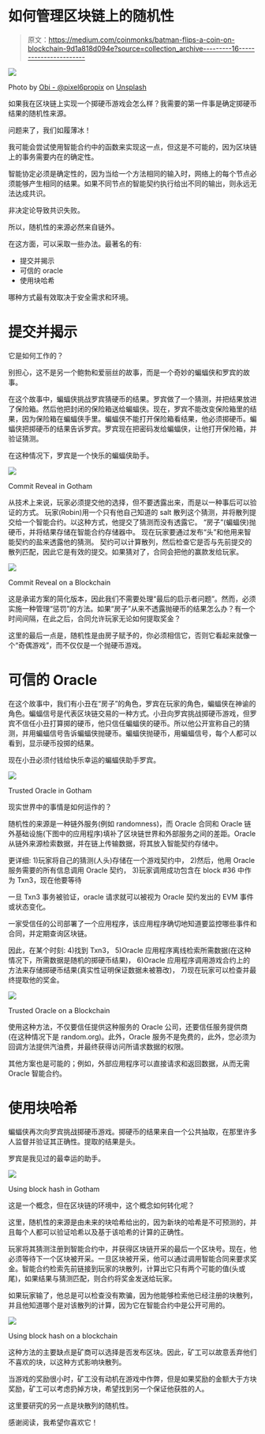 # 如何管理区块链上的随机性

> 原文：<https://medium.com/coinmonks/batman-flips-a-coin-on-blockchain-9d1a818d094e?source=collection_archive---------16----------------------->

![](img/5a0a667ccba2f8a45bf0a7bc3c0c1185.png)

Photo by [Obi - @pixel6propix](https://unsplash.com/@obionyeador?utm_source=medium&utm_medium=referral) on [Unsplash](https://unsplash.com?utm_source=medium&utm_medium=referral)

如果我在区块链上实现一个掷硬币游戏会怎么样？我需要的第一件事是确定掷硬币结果的随机性来源。

问题来了，我们如履薄冰！

我可能会尝试使用智能合约中的函数来实现这一点，但这是不可能的，因为区块链上的事务需要内在的确定性。

智能协定必须是确定性的，因为当给一个方法相同的输入时，网络上的每个节点必须能够产生相同的结果。如果不同节点的智能契约执行给出不同的输出，则永远无法达成共识。

非决定论导致共识失败。

所以，随机性的来源必然来自链外。

在这方面，可以采取一些办法。最著名的有:

*   提交并揭示
*   可信的 oracle
*   使用块哈希

哪种方式最有效取决于安全需求和环境。

# 提交并揭示

它是如何工作的？

别担心，这不是另一个鲍勃和爱丽丝的故事，而是一个奇妙的蝙蝠侠和罗宾的故事。

在这个故事中，蝙蝠侠挑战罗宾猜硬币的结果。罗宾做了一个猜测，并把结果放进了保险箱。然后他把封闭的保险箱送给蝙蝠侠。现在，罗宾不能改变保险箱里的结果，因为保险箱在蝙蝠侠手里。蝙蝠侠不能打开保险箱看结果，他必须掷硬币。蝙蝠侠把掷硬币的结果告诉罗宾。罗宾现在把密码发给蝙蝠侠，让他打开保险箱，并验证猜测。

在这种情况下，罗宾是一个快乐的蝙蝠侠助手。

![](img/0e8f78e7532bdf33884407a6f2468d35.png)

Commit Reveal in Gotham

从技术上来说，玩家必须提交他的选择，但不要透露出来，而是以一种事后可以验证的方式。
玩家(Robin)用一个只有他自己知道的 salt 散列这个猜测，并将散列提交给一个智能合约。以这种方式，他提交了猜测而没有透露它。
“房子”(蝙蝠侠)抛硬币，并将结果存储在智能合约存储器中。
现在玩家要通过发布“头”和他用来智能契约的盐来透露他的猜测。
契约可以计算散列，然后检查它是否与先前提交的散列匹配，因此它是有效的提交。如果猜对了，合同会把他的赢款发给玩家。

![](img/6c3f7e56609c2aa6cca379fc23e4d4b0.png)

Commit Reveal on a Blockchain

这是承诺方案的简化版本，因此我们不需要处理“最后的启示者问题”。然而，必须实施一种管理“惩罚”的方法。如果“房子”从来不透露抛硬币的结果怎么办？有一个时间间隔，在此之后，合同允许玩家无论如何提取奖金？

这里的最后一点是，随机性是由房子赋予的，你必须相信它，否则它看起来就像一个“奇偶游戏”，而不仅仅是一个抛硬币游戏。

# 可信的 Oracle

在这个故事中，我们有小丑在“房子”的角色，罗宾在玩家的角色，蝙蝠侠在神谕的角色。蝙蝠信号是代表区块链交易的一种方式。小丑向罗宾挑战掷硬币游戏，但罗宾不信任小丑打算掷的硬币，他只信任蝙蝠侠的硬币。所以他公开宣称自己的猜测，并用蝙蝠信号告诉蝙蝠侠抛硬币。蝙蝠侠抛硬币，用蝙蝠信号，每个人都可以看到，显示硬币投掷的结果。

现在小丑必须付钱给快乐幸运的蝙蝠侠助手罗宾。

![](img/ed33c315a0af8222de31c20f7116cf73.png)

Trusted Oracle in Gotham

现实世界中的事情是如何运作的？

随机性的来源是一种链外服务(例如 randomness)，而 Oracle 合同和 Oracle 链外基础设施(下图中的应用程序)填补了区块链世界和外部服务之间的差距。Oracle 从链外来源检索数据，并在链上传输数据，将其放入智能契约存储中。

更详细:
1)玩家将自己的猜测(人头)存储在一个游戏契约中，
2)然后，他用 Oracle 服务需要的所有信息调用 Oracle 契约，
3)玩家调用成功包含在 block #36 中作为 Txn3，现在他要等待

一旦 Txn3 事务被验证，oracle 请求就可以被视为 Oracle 契约发出的 EVM 事件或状态变化。

一家受信任的公司部署了一个应用程序，该应用程序确切地知道要监控哪些事件和合同，并定期查询区块链。

因此，在某个时刻:
4)找到 Txn3，
5)Oracle 应用程序离线检索所需数据(在这种情况下，所需数据是随机的掷硬币结果)，
6)Oracle 应用程序调用游戏合约上的方法来存储掷硬币结果(真实性证明保证数据未被篡改)，
7)现在玩家可以检查并最终提取他的奖金。

![](img/d7ca521476e1693f7891f943fa4dd437.png)

Trusted Oracle on a Blockchain

使用这种方法，不仅要信任提供这种服务的 Oracle 公司，还要信任服务提供商(在这种情况下是 random.org)。此外，Oracle 服务不是免费的，此外，您必须为回调方法提供汽油费，并最终获得访问所请求数据的权限。

其他方案也是可能的；例如，外部应用程序可以直接请求和返回数据，从而无需 Oracle 智能合约。

# 使用块哈希

蝙蝠侠再次向罗宾挑战掷硬币游戏。掷硬币的结果来自一个公共抽取，在那里许多人监督并验证其正确性。提取的结果是头。

罗宾是我见过的最幸运的助手。

![](img/aa1c20d7dd05881762fb1a482ce30b7a.png)

Using block hash in Gotham

这是一个概念，但在区块链的环境中，这个概念如何转化呢？

这里，随机性的来源是由未来的块哈希给出的，因为新块的哈希是不可预测的，并且每个人都可以验证哈希以及基于该哈希的计算的正确性。

玩家将其猜测注册到智能合约中，并获得区块链开采的最后一个区块号。现在，他必须等待下一个区块被开采。一旦区块被开采，他可以通过调用智能合同来要求奖金。智能合约检索先前链接到玩家的块散列，计算出它只有两个可能的值(头或尾)，如果结果与猜测匹配，则合约将奖金发送给玩家。

如果玩家输了，他总是可以检查没有欺骗，因为他能够检索他已经注册的块散列，并且他知道哪个是对该散列的计算，因为它在智能合约中是公开可用的。

![](img/cabc3c8060fd11e93e53155260c18a20.png)

Using block hash on a blockchain

这种方法的主要缺点是矿商可以选择是否发布区块。因此，矿工可以故意丢弃他们不喜欢的块，以这种方式影响块散列。

当游戏的奖励很小时，矿工没有动机在游戏中作弊，但是如果奖励的金额大于方块奖励，矿工可以考虑扔掉方块，希望找到另一个保证他获胜的人。

这里要研究的另一点是块散列的随机性。

感谢阅读，我希望你喜欢它！